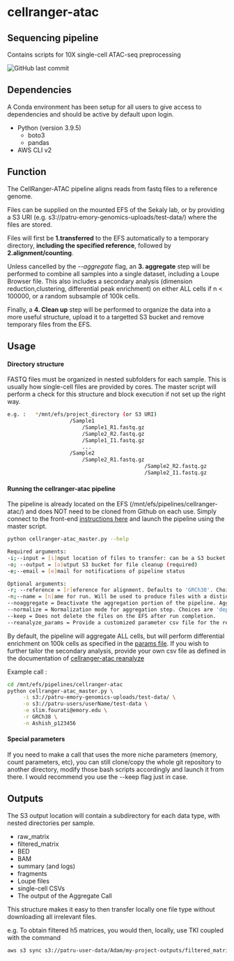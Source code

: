 # cellranger-atac
## Sequencing pipeline
Contains scripts for 10X single-cell ATAC-seq preprocessing

<!-- badges: start -->
![GitHub last commit](https://img.shields.io/github/last-commit/sekalylab/cellranger-atac/main)
<!-- badges: end -->

## Dependencies
A Conda environment has been setup for all users to give access to dependencies and should be active by default upon login. 

- Python (version 3.9.5)
    - boto3
    - pandas
- AWS CLI v2



## Function

The CellRanger-ATAC pipeline aligns reads from fastq files to a reference genome. 

Files can be supplied on the mounted EFS of the Sekaly lab, or by providing a S3 URI (e.g. s3://patru-emory-genomics-uploads/test-data/) where the files are stored. 


Files will first be **1.transferred** to the EFS automatically to a temporary directory, **including the specified reference**, followed by **2.alignment/counting**.

Unless cancelled by the *--aggregate* flag, an **3. aggregate** step will be performed to combine all samples into a single dataset, including a Loupe Browser file. This also includes a secondary analysis (dimension reduction,clustering, differential peak enrichment) on either ALL cells if n < 100000, or a random subsample of 100k cells.  

Finally, a **4. Clean up** step will be performed to organize the data into a more useful structure, upload it to a targetted S3 bucket and remove temporary files from the EFS.    




## Usage
#### Directory structure
FASTQ files must be organized in nested subfolders for each sample. This is usually how single-cell files are provided by cores. The master script will perform a check for this structure and block execution if not set up the right way.

```bash
e.g. :   */mnt/efs/project_directory (or S3 URI)
				    /Sample1
					    /Sample1_R1.fastq.gz
					    /Sample2_R2.fastq.gz
					    /Sample1_I1.fastq.gz
					    ...
				    /Sample2
					    /Sample2_R1.fastq.gz
                                            /Sample2_R2.fastq.gz
                                            /Sample2_I1.fastq.gz 
```

#### Running the cellranger-atac pipeline
The pipeline is already located on the EFS (/mnt/efs/pipelines/cellranger-atac/) and does NOT need to be cloned from Github on each use.
Simply connect to the front-end [instructions here](https://github.com/sekalylab/cellranger-atac/blob/main/docs/running-on-aws.md) and launch the pipeline using the master script. 


```bash
python cellranger-atac_master.py --help  

Required arguments:  
-i;--input = [i]nput location of files to transfer: can be a S3 bucket or a local absolute path on the EFS (required))  
-o; --output = [o]utput S3 bucket for file cleanup (required)  
-e;--email = [e]mail for notifications of pipeline status

Optional arguments:
-r; --reference = [r]eference for alignment. Defaults to 'GRCh38'. Choices are 'GRCh38' and 'mm10'
-n;--name = [n]ame for run. Will be used to produce files with a distinctive name. Otherwise a generic name will be made
--noaggregate = Deactivate the aggregation portion of the pipeline. Aggregation is performed by default.
--normalize = Normalization mode for aggregation step. Choices are 'depth' and 'none'; default is 'depth'. 
--keep = Does not delete the files on the EFS after run completion. 
--reanalyze_params = Provide a customized parameter csv file for the reanalyze portion of the pipeline. 
```
By default, the pipeline will aggregate ALL cells, but will perform differential enrichment on 100k cells as specified in the [params file](https://github.com/sekalylab/cellranger-atac/blob/main/docs/reanalyze_parameters.csv). If you wish to further tailor the secondary analysis, provide your own csv file as defined in the documentation of [cellranger-atac reanalyze](https://support.10xgenomics.com/single-cell-atac/software/pipelines/latest/using/reanalyze)

Example call :

```bash 
cd /mnt/efs/pipelines/cellranger-atac
python cellranger-atac_master.py \
	 -i s3://patru-emory-genomics-uploads/test-data/ \
	 -o s3://patru-users/userName/test-data \
	 -e slim.fourati@emory.edu \
	 -r GRCh38 \
	 -n Ashish_p123456

```
#### Special parameters
If you need to make a call that uses the more niche parameters (memory, count parameters, etc), you can still clone/copy the whole git repository to another directory, modify those bash scripts accordingly and launch it from there. I would recommend you use the --keep flag just in case.
 

## Outputs
The S3 output location will contain a subdirectory for each data type, with nested directories per sample.
- raw_matrix
- filtered_matrix
- BED
- BAM
- summary (and logs)
- fragments
- Loupe files
- single-cell CSVs
- The output of the Aggregate Call

This structure makes it easy to then transfer locally one file type without downloading all irrelevant files.

e.g. To obtain filtered h5 matrices, you would then, locally, use TKI coupled with the command

```bash 
aws s3 sync s3://patru-user-data/Adam/my-project-outputs/filtered_matrix/ localdirectory/projectX/filtered_matrix
``` 



